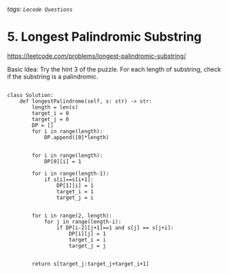 ###### tags: `Lecode Questions`

# 5. Longest Palindromic Substring


https://leetcode.com/problems/longest-palindromic-substring/

Basic Idea: Try the hint 3 of the puzzle. For each length of substring, check if the substring is a palindromic.


```python=

class Solution:
    def longestPalindrome(self, s: str) -> str:
        length = len(s)
        target_i = 0
        target_j = 0
        DP = []
        for i in range(length):
            DP.append([0]*length)           
            
        
        for i in range(length):
            DP[0][i] = 1
            
        for i in range(length-1):
            if s[i]==s[i+1]:
                DP[1][i] = 1
                target_i = 1
                target_j = i
            
          
        for i in range(2, length):
            for j in range(length-i):
                if DP[i-2][j+1]==1 and s[j] == s[j+i]:
                    DP[i][j] = 1
                    target_i = i 
                    target_j = j
                    
                    
        return s[target_j:target_j+target_i+1]
        

```